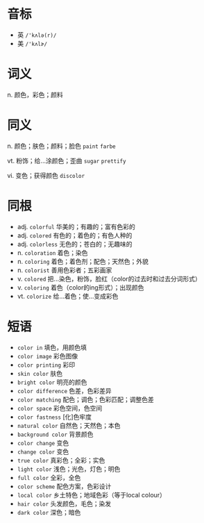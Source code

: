 # 音标

- 英 `/'kʌlə(r)/`
- 美 `/'kʌlɚ/`

# 词义

n. 颜色，彩色；颜料


# 同义

n. 颜色；肤色；颜料；脸色
`paint` `farbe`

vt. 粉饰；给...涂颜色；歪曲
`sugar` `prettify`

vi. 变色；获得颜色
`discolor`

# 同根

- adj. `colorful` 华美的；有趣的；富有色彩的
- adj. `colored` 有色的；着色的；有色人种的
- adj. `colorless` 无色的；苍白的；无趣味的
- n. `coloration` 着色；染色
- n. `coloring` 着色；着色剂；配色；天然色；外貌
- n. `colorist` 善用色彩者；五彩画家
- v. `colored` 把...染色，粉饰，脸红（color的过去时和过去分词形式）
- v. `coloring` 着色（color的ing形式）；出现颜色
- vt. `colorize` 给…着色；使…变成彩色

# 短语

- `color in` 填色，用颜色填
- `color image` 彩色图像
- `color printing` 彩印
- `skin color` 肤色
- `bright color` 明亮的颜色
- `color difference` 色差，色彩差异
- `color matching` 配色；调色；色彩匹配；调整色差
- `color space` 彩色空间，色空间
- `color fastness` [化]色牢度
- `natural color` 自然色；天然色；本色
- `background color` 背景颜色
- `color change` 变色
- `change color` 变色
- `true color` 真彩色；全彩；实色
- `light color` 浅色；光色，灯色；明色
- `full color` 全彩，全色
- `color scheme` 配色方案，色彩设计
- `local color` 乡土特色；地域色彩（等于local colour）
- `hair color` 头发颜色，毛色；染发
- `dark color` 深色；暗色

